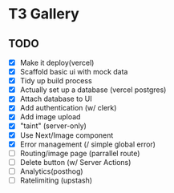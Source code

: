 # T3 Gallery

## TODO

- [x] Make it deploy(vercel)
- [x] Scaffold basic ui with mock data
- [x] Tidy up build process
- [x] Actually set up a database (vercel postgres)
- [x] Attach database to UI
- [x] Add authentication (w/ clerk)
- [x] Add image upload
- [x] "taint" (server-only)
- [x] Use Next/Image component
- [x] Error management (/ simple global error)
- [ ] Routing/image page (parrallel route)
- [ ] Delete button (w/ Server Actions)
- [ ] Analytics(posthog)
- [ ] Ratelimiting (upstash)

